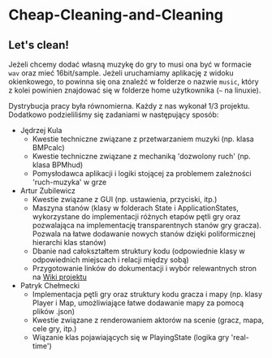 # Cheap-Cleaning-and-Cleaning
Let's clean!
---

Jeżeli chcemy dodać własną muzykę do gry to musi ona być w formacie `wav` oraz mieć 16bit/sample. Jeżeli uruchamiamy aplikację z widoku okienkowego, to powinna się ona znaleźć w folderze o nazwie `music`, który z kolei powinien znajdować się w folderze home użytkownika (`~` na linuxie).

Dystrybucja pracy była równomierna. Każdy z nas wykonał 1/3 projektu. Dodatkowo podzieliliśmy się zadaniami w następujący sposób:
* Jędrzej Kula
  * Kwestie techniczne związane z przetwarzaniem muzyki (np. klasa BMPcalc)
  * Kwestie techniczne związane z mechaniką 'dozwolony ruch' (np. klasa BPMhud)
  * Pomysłodawca aplikacji i logiki stojącej za problemem zależności 'ruch-muzyka' w grze
* Artur Zubilewicz
  * Kwestie związane z GUI (np. ustawienia, przyciski, itp.)
  * Maszyna stanów (klasy w folderach State i ApplicationStates, wykorzystane do implementacji różnych etapów pętli gry oraz pozwalająca na implementację transparentnych stanów gry gracza). Pozwala na łatwe dodawanie nowych stanów dzięki poliformicznej hierarchi klas stanów)
  * Dbanie nad całokształtem struktury kodu (odpowiednie klasy w odpowiednich miejscach i relacji między sobą)
  * Przygotowanie linków do dokumentacji i wybór relewantnych stron na [Wiki projektu](https://github.com/AkaZecik/Cheap-Cleaning-and-Cleaning/wiki)
* Patryk Chełmecki
  * Implementacja pętli gry oraz struktury kodu gracza i mapy (np. klasy Player i Map, umożliwiające łatwe dodawanie mapy za pomocą plików .json)
  * Kwestie związane z renderowaniem aktorów na scenie (gracz, mapa, cele gry, itp.)
  * Wiązanie klas pojawiających się w PlayingState (logika gry 'real-time')
